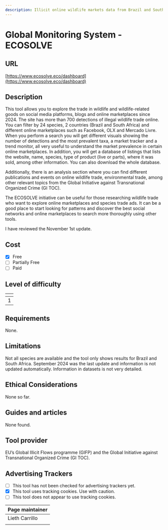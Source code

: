 ```yaml
---
description: Illicit online wildlife markets data from Brazil and South Africa.
---
```


# Global Monitoring System - ECOSOLVE

## URL

[https://www.ecosolve.eco/dashboard](https://www.ecosolve.eco/dashboard)

## Description

This tool allows you to explore the trade in wildlife and wildlife-related goods on social media platforms, blogs and online marketplaces since 2024. The site has more than 700 detections of illegal wildlife trade online. You can filter by 24 species, 2 countries (Brazil and South Africa) and different online marketplaces such as Facebook, OLX and Mercado Livre. When you perform a search you will get different visuals showing the number of detections and the most prevalent taxa, a market tracker and a trend monitor, all very useful to understand the market prevalence in certain online marketplaces. In addition, you will get a database of listings that lists the website, name, species, type of product (live or parts), where it was sold, among other information. You can also download the whole database.&#x20;

Additionally, there is an analysis section where you can find different publications and events on online wildlife trade, environmental trade, among other relevant topics from the Global Initiative against Transnational Organized Crime (GI TOC).

The ECOSOLVE initiative can be useful for those researching wildlife trade who want to explore online marketplaces and species trade ads. It can be a good place to start looking for patterns and discover the best social networks and online marketplaces to search more thoroughly using other tools.

I have reviewed the November 1st update.

## Cost

* [x] Free
* [ ] Partially Free
* [ ] Paid

## Level of difficulty

<table><thead><tr><th data-type="rating" data-max="5"></th></tr></thead><tbody><tr><td>1</td></tr></tbody></table>

## Requirements

None.

## Limitations

Not all species are available and the tool only shows results for Brazil and South Africa. September 2024 was the last update and information is not updated automatically. Information in datasets is not very detailed.&#x20;

## Ethical Considerations

None so far.

## Guides and articles

None found.

## Tool provider

EU’s Global Illicit Flows programme (GIFP) and the Global Initiative against Transnational Organized Crime (GI TOC).

## Advertising Trackers

* [ ] This tool has not been checked for advertising trackers yet.
* [x] This tool uses tracking cookies. Use with caution.
* [ ] This tool does not appear to use tracking cookies.

| Page maintainer |
| --------------- |
| Lieth Carrillo  |
|                 |
